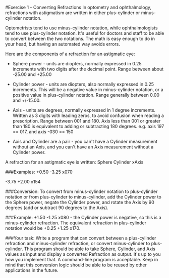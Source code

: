 #Exercise 1 - Converting Refractions
In optometry and ophthalmology, refractions with astigmatism are written in either plus-cylinder or minus-cylinder notation.

Optometrists tend to use minus-cylinder notation, while ophthalmologists tend to use plus-cylinder notation. It's useful for doctors and staff to be able to convert between the two notations. The math is easy enough to do in your head, but having an automated way avoids errors.

Here are the components of a refraction for an astigmatic eye:

* Sphere power - units are diopters, normally expressed in 0.25 increments with two digits after the decimal point. Range between about -25.00 and +25.00

* Cylinder power - units are diopters, also normally expressed in 0.25 increments. This will be a negative value in minus-cylinder notation, or a positive value in plus-cylinder notation. Range generally between 0.00 and +/-15.00.

* Axis - units are degrees, normally expressed in 1 degree increments. Written as 3 digits with leading zeros, to avoid confusion when reading a prescription. Range between 001 and 180. Axis less than 001 or greater than 180 is equivalent to adding or subtracting 180 degrees. e.g. axis 197 == 017, and axis -030 == 150

* Axis and Cylinder are a pair - you can't have a Cylinder measurement without an Axis, and you can't have an Axis measurement without a Cylinder power.

A refraction for an astigmatic eye is written: Sphere Cylinder xAxis

###Examples:
+0.50 -3.25 x070

-3.75 +2.00 x154

###Conversion:
To convert from minus-cylinder notation to plus-cylinder notation or from plus-cylinder to minus-cylinder, add the Cylinder power to the Sphere power, negate the Cylinder power, and rotate the Axis by 90 degrees (add or subtract 90 degrees to the Axis).

###Example:
+1.50 -1.25 x080 - the Cylinder power is negative, so this is a minus-cylinder refraction. The equivalent refraction in plus-cylinder notation would be +0.25 +1.25 x170.

###Your task:
Write a program that can convert between a plus-cylinder refraction and minus-cylinder refraction, or convert minus-cylinder to plus-cylinder.  This program should be able to take Sphere, Cylinder, and Axis values as input and display a converted Refraction as output.  It's up to you how you implement that.  A command-line program is acceptable.  Keep in mind that this conversion logic should be able to be reused by other applications in the future.

